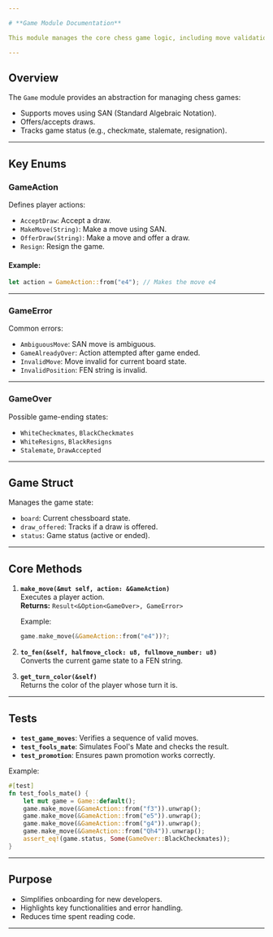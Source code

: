 ```yaml
---

# **Game Module Documentation**

This module manages the core chess game logic, including move validation, game actions, and status tracking.

---
```


## **Overview**
The `Game` module provides an abstraction for managing chess games:
- Supports moves using SAN (Standard Algebraic Notation).
- Offers/accepts draws.
- Tracks game status (e.g., checkmate, stalemate, resignation).

---

## **Key Enums**

### **GameAction**
Defines player actions:
- `AcceptDraw`: Accept a draw.
- `MakeMove(String)`: Make a move using SAN.
- `OfferDraw(String)`: Make a move and offer a draw.
- `Resign`: Resign the game.

#### Example:
```rust
let action = GameAction::from("e4"); // Makes the move e4
```

---

### **GameError**
Common errors:
- `AmbiguousMove`: SAN move is ambiguous.
- `GameAlreadyOver`: Action attempted after game ended.
- `InvalidMove`: Move invalid for current board state.
- `InvalidPosition`: FEN string is invalid.

---

### **GameOver**
Possible game-ending states:
- `WhiteCheckmates`, `BlackCheckmates`
- `WhiteResigns`, `BlackResigns`
- `Stalemate`, `DrawAccepted`

---

## **Game Struct**
Manages the game state:
- `board`: Current chessboard state.
- `draw_offered`: Tracks if a draw is offered.
- `status`: Game status (active or ended).

---

## **Core Methods**

1. **`make_move(&mut self, action: &GameAction)`**  
   Executes a player action.  
   **Returns:** `Result<&Option<GameOver>, GameError>`

   Example:
   ```rust
   game.make_move(&GameAction::from("e4"))?;
   ```

2. **`to_fen(&self, halfmove_clock: u8, fullmove_number: u8)`**  
   Converts the current game state to a FEN string.

3. **`get_turn_color(&self)`**  
   Returns the color of the player whose turn it is.

---

## **Tests**
- **`test_game_moves`**: Verifies a sequence of valid moves.
- **`test_fools_mate`**: Simulates Fool's Mate and checks the result.
- **`test_promotion`**: Ensures pawn promotion works correctly.

Example:
```rust
#[test]
fn test_fools_mate() {
    let mut game = Game::default();
    game.make_move(&GameAction::from("f3")).unwrap();
    game.make_move(&GameAction::from("e5")).unwrap();
    game.make_move(&GameAction::from("g4")).unwrap();
    game.make_move(&GameAction::from("Qh4")).unwrap();
    assert_eq!(game.status, Some(GameOver::BlackCheckmates));
}
```

---

## **Purpose**
- Simplifies onboarding for new developers.
- Highlights key functionalities and error handling.
- Reduces time spent reading code.

--- 
